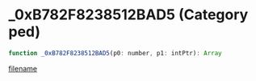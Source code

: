 # _0xB782F8238512BAD5 (Category ped)

```js
function _0xB782F8238512BAD5(p0: number, p1: intPtr): Array
```

[filename](_0xB782F8238512BAD5_m.md ':include')